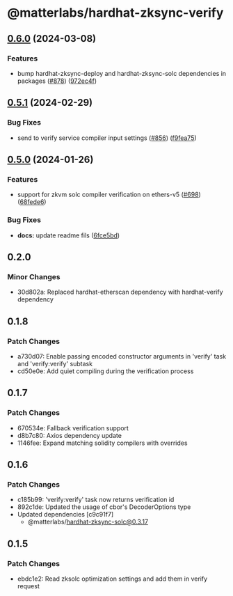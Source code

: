 # @matterlabs/hardhat-zksync-verify

## [0.6.0](https://github.com/matter-labs/hardhat-zksync/compare/@matterlabs/hardhat-zksync-verify-v0.5.1...@matterlabs/hardhat-zksync-verify-v0.6.0) (2024-03-08)


### Features

* bump hardhat-zksync-deploy and hardhat-zksync-solc dependencies in packages ([#878](https://github.com/matter-labs/hardhat-zksync/issues/878)) ([972ec4f](https://github.com/matter-labs/hardhat-zksync/commit/972ec4f44fca7619182ae3400cf209e50a45905a))

## [0.5.1](https://github.com/matter-labs/hardhat-zksync/compare/@matterlabs/hardhat-zksync-verify-v0.5.0...@matterlabs/hardhat-zksync-verify-v0.5.1) (2024-02-29)


### Bug Fixes

* send to verify service compiler input settings ([#856](https://github.com/matter-labs/hardhat-zksync/issues/856)) ([f9fea75](https://github.com/matter-labs/hardhat-zksync/commit/f9fea7557b94b7567bcd857acefd90624a1f404d))

## [0.5.0](https://github.com/matter-labs/hardhat-zksync/compare/@matterlabs/hardhat-zksync-verify@0.4.0...@matterlabs/hardhat-zksync-verify-v0.5.0) (2024-01-26)


### Features

* support for zkvm solc compiler verification on ethers-v5 ([#698](https://github.com/matter-labs/hardhat-zksync/issues/698)) ([68fede6](https://github.com/matter-labs/hardhat-zksync/commit/68fede6a85e23197a651d37d70442be5e91cacab))


### Bug Fixes

* **docs:** update readme fils ([6fce5bd](https://github.com/matter-labs/hardhat-zksync/commit/6fce5bdd0ebc7d61519b5cc637f962c1390944ea))

## 0.2.0

### Minor Changes

- 30d802a: Replaced hardhat-etherscan dependency with hardhat-verify dependency

## 0.1.8

### Patch Changes

- a730d07: Enable passing encoded constructor arguments in 'verify' task and 'verify:verify' subtask
- cd50e0e: Add quiet compiling during the verification process

## 0.1.7

### Patch Changes

- 670534e: Fallback verification support
- d8b7c80: Axios dependency update
- 1146fee: Expand matching solidity compilers with overrides

## 0.1.6

### Patch Changes

- c185b99: 'verify:verify' task now returns verification id
- 892c1de: Updated the usage of cbor's DecoderOptions type
- Updated dependencies [c9c91f7]
  - @matterlabs/hardhat-zksync-solc@0.3.17

## 0.1.5

### Patch Changes

- ebdc1e2: Read zksolc optimization settings and add them in verify request
